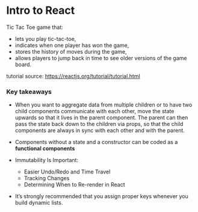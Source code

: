 # Intro to React

Tic Tac Toe game that:

* lets you play tic-tac-toe,
* indicates when one player has won the game,
* stores the history of moves during the game,
* allows players to jump back in time to see older versions of the game board.

tutorial source: https://reactjs.org/tutorial/tutorial.html

### Key takeaways

* When you want to aggregate data from multiple children or to have two child components communicate with each other, move the state upwards so that it lives in the parent component. The parent can then pass the state back down to the children via props, so that the child components are always in sync with each other and with the parent.

* Components without a state and a constructor can be coded as a **functional components**

* Immutability Is Important:
  * Easier Undo/Redo and Time Travel
  * Tracking Changes
  * Determining When to Re-render in React

* It’s strongly recommended that you assign proper keys whenever you build dynamic lists.
